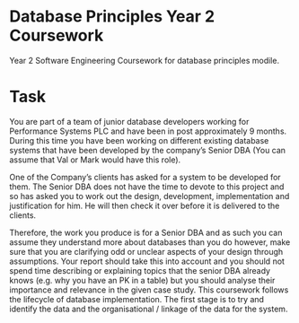 # Database Principles Year 2 Coursework

Year 2 Software Engineering Coursework for database principles modile.

# Task
You are part of a team of junior database developers working for Performance Systems PLC and have been in post approximately 9 months. During this time you have been working on different existing database systems that have been developed by the company’s Senior DBA (You can assume that Val or Mark would have this role).

One  of the Company’s clients has asked for a system to be developed for them. The Senior DBA does not have the time to devote to this project and so has asked you to work out the design, development, implementation and justification for him. He will then check it over before it is delivered to the clients. 

Therefore, the work you produce is for a Senior DBA and as such you can assume they understand more about databases than you do however, make sure that you are clarifying odd or unclear aspects of your design through assumptions. Your report should take this into account and you should not spend time describing or explaining topics that the senior DBA already knows (e.g. why you have an PK in a table) but you should analyse their importance and relevance in the given case study. This coursework follows the lifecycle of database implementation.  The first stage is to try and identify the data and the organisational / linkage of the data for the system.